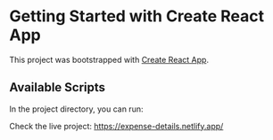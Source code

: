 # Getting Started with Create React App

This project was bootstrapped with [Create React App](https://github.com/facebook/create-react-app).

## Available Scripts

In the project directory, you can run:


Check the live project: https://expense-details.netlify.app/
